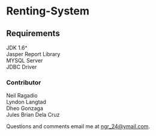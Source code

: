 # Renting-System 

<h2> Requirements </h2>
JDK 1.6^<br>
Jasper Report Library<br>
MYSQL Server<br>
JDBC Driver<br>

<h3>Contributor</h3>
Neil Ragadio <br>
Lyndon Langtad<br>
Dheo Gonzaga<br>
Jules Brian Dela Cruz<br>


Questions and comments email me at ngr_24@ymail.com.
